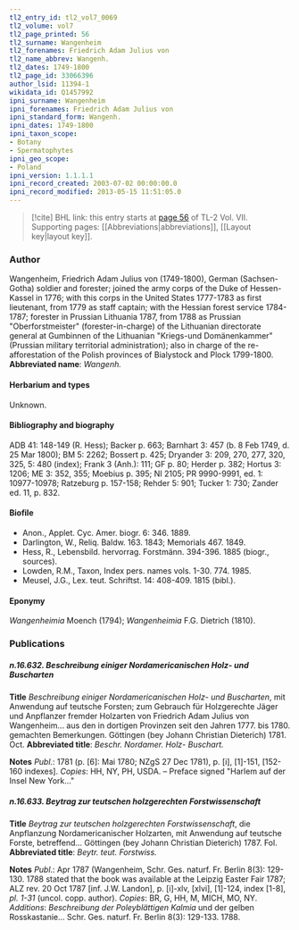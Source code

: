 ```yaml
---
tl2_entry_id: tl2_vol7_0069
tl2_volume: vol7
tl2_page_printed: 56
tl2_surname: Wangenheim
tl2_forenames: Friedrich Adam Julius von
tl2_name_abbrev: Wangenh.
tl2_dates: 1749-1800
tl2_page_id: 33066396
author_lsid: 11394-1
wikidata_id: Q1457992
ipni_surname: Wangenheim
ipni_forenames: Friedrich Adam Julius von
ipni_standard_form: Wangenh.
ipni_dates: 1749-1800
ipni_taxon_scope: 
- Botany
- Spermatophytes
ipni_geo_scope: 
- Poland
ipni_version: 1.1.1.1
ipni_record_created: 2003-07-02 00:00:00.0
ipni_record_modified: 2013-05-15 11:51:05.0
---
```



> [!cite] BHL link: this entry starts at [page 56](https://www.biodiversitylibrary.org/page/33066396) of TL-2 Vol. VII.
> Supporting pages: [[Abbreviations|abbreviations]], [[Layout key|layout key]].

### Author

Wangenheim, Friedrich Adam Julius von (1749-1800), German (Sachsen-Gotha) soldier and forester; joined the army corps of the Duke of Hessen-Kassel in 1776; with this corps in the United States 1777-1783 as first lieutenant, from 1779 as staff captain; with the Hessian forest service 1784-1787; forester in Prussian Lithuania 1787, from 1788 as Prussian "Oberforstmeister" (forester-in-charge) of the Lithuanian directorate general at Gumbinnen of the Lithuanian "Kriegs-und Domänenkammer" (Prussian military territorial administration); also in charge of the re-afforestation of the Polish provinces of Bialystock and Plock 1799-1800. 
**Abbreviated name**: *Wangenh.*

#### Herbarium and types

Unknown.

#### Bibliography and biography

ADB 41: 148-149 (R. Hess); Backer p. 663; Barnhart 3: 457 (b. 8 Feb 1749, d. 25 Mar 1800); BM 5: 2262; Bossert p. 425; Dryander 3: 209, 270, 277, 320, 325, 5: 480 (index); Frank 3 (Anh.): 111; GF p. 80; Herder p. 382; Hortus 3: 1206; ME 3: 352, 355; Moebius p. 395; NI 2105; PR 9990-9991, ed. 1: 10977-10978; Ratzeburg p. 157-158; Rehder 5: 901; Tucker 1: 730; Zander ed. 11, p. 832.

#### Biofile

- Anon., Applet. Cyc. Amer. biogr. 6: 346. 1889.
- Darlington, W., Reliq. Baldw. 163. 1843; Memorials 467. 1849.
- Hess, R., Lebensbild. hervorrag. Forstmänn. 394-396. 1885 (biogr., sources).
- Lowden, R.M., Taxon, Index pers. names vols. 1-30. 774. 1985.
- Meusel, J.G., Lex. teut. Schriftst. 14: 408-409. 1815 (bibl.).

#### Eponymy

*Wangenheimia* Moench (1794); *Wangenheimia* F.G. Dietrich (1810).

### Publications

##### n.16.632. Beschreibung einiger Nordamericanischen Holz- und Buscharten

**Title**
*Beschreibung einiger Nordamericanischen Holz- und Buscharten*, mit Anwendung auf teutsche Forsten; zum Gebrauch für Holzgerechte Jäger und Anpflanzer fremder Holzarten von Friedrich Adam Julius von Wangenheim... aus den in dortigen Provinzen seit den Jahren 1777. bis 1780. gemachten Bemerkungen. Göttingen (bey Johann Christian Dieterich) 1781. Oct.
**Abbreviated title**: *Beschr. Nordamer. Holz- Buschart.*

**Notes**
*Publ*.: 1781 (p. \[6\]: Mai 1780; NZgS 27 Dec 1781), p. \[i\], \[1\]-151, \[152-160 indexes\].
*Copies*: HH, NY, PH, USDA. – Preface signed "Harlem auf der Insel New York..."

##### n.16.633. Beytrag zur teutschen holzgerechten Forstwissenschaft

**Title**
*Beytrag zur teutschen holzgerechten Forstwissenschaft*, die Anpflanzung Nordamericanischer Holzarten, mit Anwendung auf teutsche Forste, betreffend... Göttingen (bey Johann Christian Dieterich) 1787. Fol.
**Abbreviated title**: *Beytr. teut. Forstwiss.*

**Notes**
*Publ*.: Apr 1787 (Wangenheim, Schr. Ges. naturf. Fr. Berlin 8(3): 129-130. 1788 stated that the book was available at the Leipzig Easter Fair 1787; ALZ rev. 20 Oct 1787 \[inf. J.W. Landon\], p. \[i\]-xlv, \[xlvi\], \[1\]-124, index \[1-8\], *pl. 1-31* (uncol. copp. author). *Copies*: BR, G, HH, M, MICH, MO, NY.
*Additions*: *Beschreibung der Poleyblättigen Kalmia* und der gelben Rosskastanie... Schr. Ges. naturf. Fr. Berlin 8(3): 129-133. 1788.

